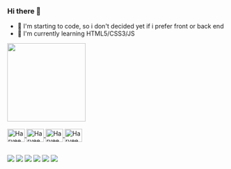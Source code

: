 ### Hi there 👋

- 🔭 I'm starting to code, so i don't decided yet if i prefer front or back end
- 🌱 I'm currently learning HTML5/CSS3/JS

<div>
  <a href="github.com/harveeyrr">
  <img height="180em" src="https://github-readme-stats.vercel.app/api?username=harveeyrr&show_icons=true&theme=tokyonight&include_all_commits=true&count_stars=true"/>
</div>

<div style="display: inline_block"><br>
  <img align="center" alt="Harveey-HTML5" height="30" width="40" src="https://cdn.jsdelivr.net/gh/devicons/devicon/icons/html5/html5-original.svg">
  <img align="center" alt="Harveey-CSS3" height="30" width="40" src="https://cdn.jsdelivr.net/gh/devicons/devicon/icons/css3/css3-original.svg">
  <img align="center" alt="Harveey-JS" height="30" width="40" src="https://cdn.jsdelivr.net/gh/devicons/devicon/icons/javascript/javascript-original.svg">
  <img align="center" alt="Harveey-Python" height="30" width="40" src="https://cdn.jsdelivr.net/gh/devicons/devicon/icons/python/python-original.svg">
</div>
  
##
  
<div>
  <a href="https://www.youtube.com/channel/UC-sDAntGumT3xtR40Hqj6Pg"><img src="https://img.shields.io/badge/YouTube-FF0000?style=for-the-badge&logo=youtube&logoColor=white" target="blank"></a>
  <a href="https://twitch.tv/harveey11"><img src="https://img.shields.io/badge/Twitch-9146FF?style=for-the-badge&logo=twitch&logoColor=white" target="blank"></a>
  <a href="https://twitter.com/harv0000"><img src="https://img.shields.io/badge/Twitter-1DA1F2?style=for-the-badge&logo=twitter&logoColor=white" target="blank"></a>
  <a href="https://instagram.com/joaovkt_"><img src="https://img.shields.io/badge/Instagram-E4405F?style=for-the-badge&logo=instagram&logoColor=white" target="blank"></a>
  <a href="https://open.spotify.com/user/ineady"><img src="https://img.shields.io/badge/Spotify-1ED760?&style=for-the-badge&logo=spotify&logoColor=white" target="__blank"></a>
  <a href="https://steamcommunity.com/id/shaawky404"><img src="https://img.shields.io/badge/Steam-000000?style=for-the-badge&logo=steam&logoColor=white" target="__blank"></a>
</div>
